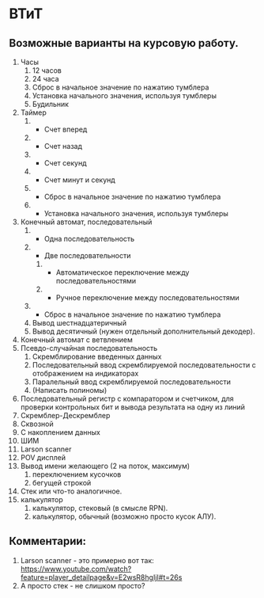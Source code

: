 ВТиТ
=========

Возможные варианты на курсовую работу.
---------


1. Часы
    1. 12 часов
    2. 24 часа
    3. Сброс в начальное значение по нажатию тумблера 
    4. Установка начального значения, используя тумблеры
    5. Будильник
1. Таймер
    1. - Счет вперед
    2. - Счет назад
    3. - Счет секунд
    4. - Счет минут и секунд
    5. - Сброс в начальное значение по нажатию тумблера
    6. - Установка начального значения, используя тумблеры
1. Конечный автомат, последовательный
    1. - Одна последовательность
    2. - Две последовательности
        1. - Автоматическое переключение между последовательностями
        2. - Ручное переключение между последовательностями
    1. - Сброс в начальное значение по нажатию тумблера
    2. Вывод шестнадцатеричный
    3. Вывод десятичный (нужен отдельный дополнительный декодер).
1. Конечный автомат с ветвлением
2. Псевдо-случайная последовательность
    1. Скремблирование введенных данных
    2. Последовательный ввод скремблируемой последовательности с отображением на индикаторах
    3. Паралельный ввод скремблируемой последовательности
    4. (Написать полиномы)
1. Последовательный регистр с компаратором и счетчиком, для проверки контрольных бит и вывода результата на одну из линий
2. Скремблер-Дескремблер
1. Сквозной
2. С накоплением данных
1. ШИМ
1. Larson scanner
2. POV дисплей
1. Вывод имени желающего (2 на поток, максимум)
    1. переключением кусочков
    2. бегущей строкой
1. Стек или что-то аналогичное.
1. калькулятор
    1. калькулятор, стековый (в смысле RPN).
    1. калькулятор, обычный (возможно просто кусок АЛУ).


Комментарии:
------------
1. Larson scanner - это примерно вот так: https://www.youtube.com/watch?feature=player_detailpage&v=E2wsR8hgIjI#t=26s
2. А просто стек - не слишком просто?
